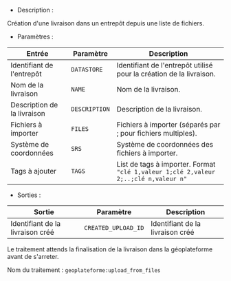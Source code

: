 - Description :

Création d'une livraison dans un entrepôt depuis une liste de fichiers.

- Paramètres :

| Entrée           | Paramètre          | Description                                                |
|------------------|--------------------|------------------------------------------------------------|
| Identifiant de l'entrepôt    | `DATASTORE`        | Identifiant de l'entrepôt utilisé pour la création de la livraison.  |
| Nom de la livraison        | `NAME`      | Nom de la livraison. |
| Description de la livraison| `DESCRIPTION`  | Description de la livraison. |
| Fichiers à importer| `FILES`  | Fichiers à importer (séparés par ; pour fichiers multiples). |
| Système de coordonnées| `SRS`  | Système de coordonnées des fichiers à importer. |
| Tags à ajouter | `TAGS`  | List de tags à importer. Format `"clé 1,valeur 1;clé 2,valeur 2;..;clé n,valeur n"` |

- Sorties :

| Sortie                             | Paramètre                           | Description                    |
|------------------------------------|-------------------------------------|--------------------------------|
| Identifiant de la livraison créé | `CREATED_UPLOAD_ID`        | Identifiant de la livraison créé  |

Le traitement attends la finalisation de la livraison dans la géoplateforme avant de s'arreter.

Nom du traitement : `geoplateforme:upload_from_files`
